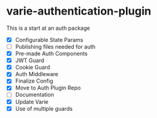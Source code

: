 # varie-authentication-plugin

This is a start at an auth package

- [x] Configurable State Params
- [ ] Publishing files needed for auth
- [x] Pre-made Auth Components
- [x] JWT Guard
- [x] Cookie Guard
- [x] Auth Middleware
- [x] Finalize Config
- [x] Move to Auth Plugin Repo
- [ ] Documentation
- [x] Update Varie
- [x] Use of multiple guards
